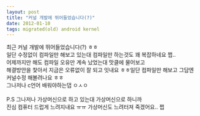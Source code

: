 ```yaml
---
layout: post
title: "커널 개발에 뛰어들었습니다(?)"
date: 2012-01-10
tags: migrated(old) android kernel
---
```


최근 커널 개발에 뛰어들었습니다(?) ㅎㅎ<br>
일단 수정없이 컴파일만 해보고 있는대 컴파일만 하는것도 꽤 복잡하네요 쩝..<br>
어제까지만 해도 컴파일 오유만 계속 났었는대 맛클에 물어보고 <br>
해결방안을 찿아서 지금은 오류없이 잘 되고 잇내요 ㅎㅎ일단 컴파일만 해보고 그담엔 커널수정 해볼려나요 ㅎㅎ<br>
그나저나 c언어 배워야하는댑 ㅇㅅㅇ<br>
<br>
P.S 그나저나 가상머신으로 하고 있는대 가상머신으로 하니까 <br>
진심 컴퓨터 드럽게 느려지내요 ㅠㅠ 가상머신도 느려터져 죽겠어요.. 쩝<br>
